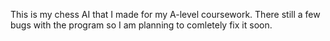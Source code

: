 This is my chess AI that I made for my A-level coursework. There still a few bugs with the program so I am planning to comletely fix it soon. 
